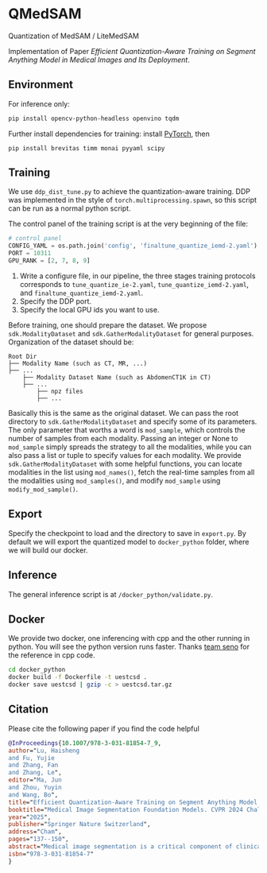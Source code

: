 # QMedSAM
Quantization of MedSAM / LiteMedSAM

Implementation of Paper *Efficient Quantization-Aware Training on Segment Anything Model in Medical Images and Its Deployment*.

## Environment
For inference only:
```bash
pip install opencv-python-headless openvino tqdm
```
Further install dependencies for training: install [PyTorch](https://pytorch.org/get-started/locally/), then
```
pip install brevitas timm monai pyyaml scipy
```

## Training
We use `ddp_dist_tune.py` to achieve the quantization-aware training. DDP was implemented in the style of `torch.multiprocessing.spawn`, so this script can be run as a normal python script.

The control panel of the training script is at the very beginning of the file:
```python
# control panel
CONFIG_YAML = os.path.join('config', 'finaltune_quantize_iemd-2.yaml')
PORT = 10311
GPU_RANK = [2, 7, 8, 9]
```
1. Write a configure file, in our pipeline, the three stages training protocols corresponds to `tune_quantize_ie-2.yaml`, `tune_quantize_iemd-2.yaml`, and `finaltune_quantize_iemd-2.yaml`. 
2. Specify the DDP port.
3. Specify the local GPU ids you want to use.

Before training, one should prepare the dataset. We propose `sdk.ModalityDataset` and `sdk.GatherModalityDataset` for general purposes. Organization of the dataset should be:
```
Root Dir
├── Modality Name (such as CT, MR, ...)
├── ...
    ├── Modality Dataset Name (such as AbdomenCT1K in CT)
    ├── ...
        ├── npz files
        ├── ...
```
Basically this is the same as the original dataset. We can pass the root directory to `sdk.GatherModalityDataset` and specify some of its parameters. The only parameter that worths a word is `mod_sample`, which controls the number of samples from each modality. Passing an integer or None to `mod_sample` simply spreads the strategy to all the modalities, while you can also pass a list or tuple to specify values for each modality. We provide `sdk.GatherModalityDataset` with some helpful functions, you can locate modalities in the list using `mod_names()`, fetch the real-time samples from all the modalities using `mod_samples()`, and modify `mod_sample` using `modify_mod_sample()`.

## Export
Specify the checkpoint to load and the directory to save in `export.py`. By default we will export the quantized model to `docker_python` folder, where we will build our docker.

## Inference
The general inference script is at `/docker_python/validate.py`.

## Docker
We provide two docker, one inferencing with cpp and the other running in python. You will see the python version runs faster. Thanks [team seno](https://github.com/hieplpvip/medficientsam/) for the reference in cpp code.
```bash
cd docker_python
docker build -f Dockerfile -t uestcsd .
docker save uestcsd | gzip -c > uestcsd.tar.gz
```

## Citation
Please cite the following paper if you find the code helpful
```bibtex
@InProceedings{10.1007/978-3-031-81854-7_9,
author="Lu, Haisheng
and Fu, Yujie
and Zhang, Fan
and Zhang, Le",
editor="Ma, Jun
and Zhou, Yuyin
and Wang, Bo",
title="Efficient Quantization-Aware Training on Segment Anything Model in Medical Images and Its Deployment",
booktitle="Medical Image Segmentation Foundation Models. CVPR 2024 Challenge: Segment Anything in Medical Images on Laptop",
year="2025",
publisher="Springer Nature Switzerland",
address="Cham",
pages="137--150",
abstract="Medical image segmentation is a critical component of clinical practice, and the state-of-the-art MedSAM model has significantly advanced this field. Nevertheless, critiques highlight that MedSAM demands substantial computational resources during inference. To address this issue, the CVPR 2024 MedSAM on Laptop Challenge was established to find an optimal balance between accuracy and processing speed. In this paper, we introduce a quantization-aware training pipeline designed to efficiently quantize the Segment Anything Model for medical images and deploy it using the OpenVINO inference engine. This pipeline optimizes both training time and disk storage. Our experimental results confirm that this approach considerably enhances processing speed over the baseline, while still achieving an acceptable accuracy level. The training script, inference script, and quantized model are publicly accessible at https://github.com/AVC2-UESTC/QMedSAM.",
isbn="978-3-031-81854-7"
}
```
